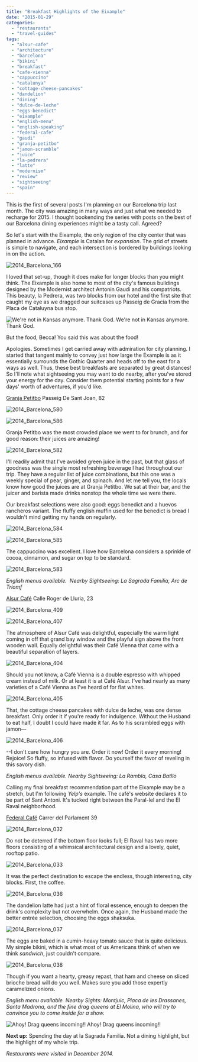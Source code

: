 ```yaml
---
title: "Breakfast Highlights of the Eixample"
date: "2015-01-29"
categories:
  - "restaurants"
  - "travel-guides"
tags:
  - "alsur-cafe"
  - "architecture"
  - "barcelona"
  - "bikini"
  - "breakfast"
  - "cafe-vienna"
  - "cappuccino"
  - "catalunya"
  - "cottage-cheese-pancakes"
  - "dandelion"
  - "dining"
  - "dulce-de-leche"
  - "eggs-benedict"
  - "eixample"
  - "english-menu"
  - "english-speaking"
  - "federal-cafe"
  - "gaudi"
  - "granja-petitbo"
  - "jamon-scramble"
  - "juice"
  - "la-pedrera"
  - "latte"
  - "modernism"
  - "review"
  - "sightseeing"
  - "spain"
---
```


This is the first of several posts I'm planning on our Barcelona trip last month. The city was amazing in many ways and just what we needed to recharge for 2015. I thought bookending the series with posts on the best of our Barcelona dining experiences might be a tasty call. Agreed?

So let's start with the Eixample, the only region of the city center that was planned in advance. _Eixample_ is Catalan for _expansion_. The grid of streets is simple to navigate, and each intersection is bordered by buildings looking in on the action.

![2014_Barcelona_166](http://www.rebeccagomezfarrell.com/wp-content/uploads/2015/01/2014_Barcelona_166-500x379.jpg)

I loved that set-up, though it does make for longer blocks than you might think. The Eixample is also home to most of the city's famous buildings designed by the Modernist architect Antonin Gaudi and his compatriots. This beauty, la Pedrera, was two blocks from our hotel and the first site that caught my eye as we dragged our suitcases up Passeig de Gracia from the Placa de Cataluyna bus stop.




<div class="caption">

![We're not in Kansas anymore. Thank God.](http://www.rebeccagomezfarrell.com/wp-content/uploads/2015/01/2014_Barcelona_20-500x327.jpg) We're not in Kansas anymore. Thank God.</div>


But the food, Becca! You said this was about the food!

Apologies. Sometimes I get carried away with admiration for city planning. I started that tangent mainly to convey just how large the Example is as it essentially surrounds the Gothic Quarter and heads off to the east for a ways as well. Thus, these best breakfasts are separated by great distances! So I'll note what sightseeing you may want to do nearby, after you've stored your energy for the day. Consider them potential starting points for a few days' worth of adventures, if you'd like.

[Granja Petitbo](http://www.granjapetitbo.com/) Passeig De Sant Joan, 82

![2014_Barcelona_580](http://www.rebeccagomezfarrell.com/wp-content/uploads/2015/01/2014_Barcelona_580-500x333.jpg)

![2014_Barcelona_586](http://www.rebeccagomezfarrell.com/wp-content/uploads/2015/01/2014_Barcelona_586-500x333.jpg)

Granja Petitbo was the most crowded place we went to for brunch, and for good reason: their juices are amazing!

![2014_Barcelona_582](http://www.rebeccagomezfarrell.com/wp-content/uploads/2015/01/2014_Barcelona_582-333x500.jpg)

I'll readily admit that I've avoided green juice in the past, but that glass of goodness was the single most refreshing beverage I had throughout our trip. They have a regular list of juice combinations, but this one was a weekly special of pear, ginger, and spinach. And let me tell you, the locals know how good the juices are at Granja Petitbo. We sat at their bar, and the juicer and barista made drinks nonstop the whole time we were there.

Our breakfast selections were also good: eggs benedict and a huevos rancheros variant. The fluffy english muffin used for the benedict is bread I wouldn't mind getting my hands on regularly.

![2014_Barcelona_584](http://www.rebeccagomezfarrell.com/wp-content/uploads/2015/01/2014_Barcelona_584-500x333.jpg)

![2014_Barcelona_585](http://www.rebeccagomezfarrell.com/wp-content/uploads/2015/01/2014_Barcelona_585-500x333.jpg)

The cappuccino was excellent. I love how Barcelona considers a sprinkle of cocoa, cinnamon, and sugar on top to be standard.

![2014_Barcelona_583](http://www.rebeccagomezfarrell.com/wp-content/uploads/2015/01/2014_Barcelona_583-393x500.jpg)

_English menus available._  _Nearby Sightseeing: La Sagrada Familia, Arc de Triomf_

[Alsur Café](http://www.alsurcafe.com/alsurcafe/lluria.html) Calle Roger de Lluria, 23

![2014_Barcelona_409](http://www.rebeccagomezfarrell.com/wp-content/uploads/2015/01/2014_Barcelona_409-392x500.jpg)

![2014_Barcelona_407](http://www.rebeccagomezfarrell.com/wp-content/uploads/2015/01/2014_Barcelona_407-500x403.jpg)

The atmosphere of Alsur Café was delightful, especially the warm light coming in off that grand bay window and the playful sign above the front wooden wall. Equally delightful was their Café Vienna that came with a beautiful separation of layers.

![2014_Barcelona_404](http://www.rebeccagomezfarrell.com/wp-content/uploads/2015/01/2014_Barcelona_404-383x500.jpg)

Should you not know, a Café Vienna is a double espresso with whipped cream instead of milk. Or at least it is at Café Alsur. I've had nearly as many varieties of a Café Vienna as I've heard of for flat whites.

![2014_Barcelona_405](http://www.rebeccagomezfarrell.com/wp-content/uploads/2015/01/2014_Barcelona_405-500x399.jpg)

That, the cottage cheese pancakes with dulce de leche, was one dense breakfast. Only order it if you're ready for indulgence. Without the Husband to eat half, I doubt I could have made it far. As to his scrambled eggs with jamon—

![2014_Barcelona_406](http://www.rebeccagomezfarrell.com/wp-content/uploads/2015/01/2014_Barcelona_406-500x333.jpg)

\--I don't care how hungry you are. Order it now! Order it every morning! Rejoice! So fluffy, so infused with flavor. Do yourself the favor of reveling in this savory dish.

_English menus available._ _Nearby Sightseeing: La Rambla, Casa Batllo_

Calling my final breakfast recommendation part of the Eixample may be a stretch, but I'm following _Yelp's_ example. The café's website declares it to be part of Sant Antoni. It's tucked right between the Paral-lel and the El Raval neighborhood.

[Federal Café](http://www.federalcafe.es/barcelona/) Carrer del Parlament 39

![2014_Barcelona_032](http://www.rebeccagomezfarrell.com/wp-content/uploads/2015/01/2014_Barcelona_032-500x333.jpg)

Do not be deterred if the bottom floor looks full; El Raval has two more floors consisting of a whimsical architectural design and a lovely, quiet, rooftop patio.

![2014_Barcelona_033](http://www.rebeccagomezfarrell.com/wp-content/uploads/2015/01/2014_Barcelona_033-500x333.jpg)

It was the perfect destination to escape the endless, though interesting, city blocks. First, the coffee.

![2014_Barcelona_036](http://www.rebeccagomezfarrell.com/wp-content/uploads/2015/01/2014_Barcelona_036-405x500.jpg)

The dandelion latte had just a hint of floral essence, enough to deepen the drink's complexity but not overwhelm. Once again, the Husband made the better entrée selection, choosing the eggs shaksuka.

![2014_Barcelona_037](http://www.rebeccagomezfarrell.com/wp-content/uploads/2015/01/2014_Barcelona_037-500x291.jpg)

The eggs are baked in a cumin-heavy tomato sauce that is quite delicious. My simple bikini, which is what most of us Americans think of when we think _sandwich_, just couldn't compare.

![2014_Barcelona_038](http://www.rebeccagomezfarrell.com/wp-content/uploads/2015/01/2014_Barcelona_038-500x384.jpg)

Though if you want a hearty, greasy repast, that ham and cheese on sliced brioche bread will do you well. Makes sure you add those expertly caramelized onions.

_English menu available._ _Nearby Sights: Montjuic, Placa de les Drassanes, Santa Madrona, and the fine drag queens at El Molina, who will try to convince you to come inside for a show._




<div class="caption">

![Ahoy! Drag queens incoming!!](http://www.rebeccagomezfarrell.com/wp-content/uploads/2015/01/2014_Barcelona_122-333x500.jpg) Ahoy! Drag queens incoming!!</div>


**Next up:** Spending the day at la Sagrada Familia. Not a dining highlight, but the highlight of my whole trip.

_Restaurants were visited in December 2014._
